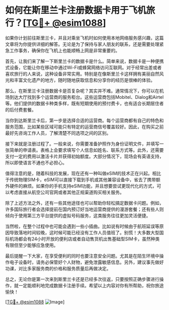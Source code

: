 # 如何在斯里兰卡注册数据卡用于飞机旅行？[[TG💪+ @esim1088](https://t.me/s/esim1088)]

如果你计划前往斯里兰卡，并且对乘坐飞机时如何使用本地网络服务感兴趣，这篇文章将为你提供详细的解答。无论是为了保持与家人朋友的联系，还是需要处理紧急工作事务，确保你在飞机上也能顺畅上网是非常重要的。

首先，让我们来了解一下斯里兰卡的数据卡是什么。简单来说，数据卡是一种便携式设备，它能让你在移动中通过Wi-Fi或蜂窝网络访问互联网。对于经常出差或者喜欢旅行的人来说，这种设备非常实用。特别是在像斯里兰卡这样拥有美丽自然风光和丰富文化遗产的地方，随时随地获取信息和分享你的经历是很棒的体验。

那么，在斯里兰卡注册数据卡是否复杂呢？其实并不难。通常情况下，你可以在机场到达大厅找到多个运营商的服务柜台。这些运营商包括Mobitel、Dialog和Airtel等。他们提供的数据卡种类多样，既有短期使用的预付费卡，也有适合长期居住者的后付费套餐。

当你到达斯里兰卡后，第一步是选择合适的运营商。每个运营商都有自己的特色和服务范围，比如某些区域可能只有特定的运营商信号覆盖较好。因此，在购买之前最好先咨询工作人员，了解清楚不同选项之间的区别。

接下来就是注册过程了。一般来说，你需要准备护照作为身份证明文件，并填写一张简单的申请表。表格上会要求填写个人信息如姓名、联系方式等。此外，还需要支付一定的费用以激活卡片并获得初始额度。大部分情况下，现场会有英语支持，所以即使语言不通也不必担心。

值得注意的是，随着科技的发展，现在还有一种叫做eSIM的技术正在兴起。相比于传统物理SIM卡，eSIM可以直接下载到手机或其他兼容设备中，省去了携带额外硬件的麻烦。如果你的手机支持eSIM功能，并且想要尝试更现代化的方式，可以考虑直接从航空公司官网或者其他正规渠道购买相关服务。

除了上述方法之外，还有一些其他途径也可以帮助你轻松搞定数据卡问题。例如，许多国际旅行者会选择提前在国内预订好当地运营商提供的漫游套餐；还有些人则倾向于使用第三方平台提供的虚拟号码服务，这类服务往往更加灵活便捷。

当然啦，在整个过程中也可能会遇到一些小插曲。比如说有时候由于航班延误等原因导致落地时间较晚，这时候可能已经没有工作人员值班了。别慌！大多数大型国际机场都会有24小时开放的便利店或者自动售货机出售基础型SIM卡，虽然种类有限但至少能够应急使用。

最后提醒一下大家，在享受便利的同时也要注意安全问题。尤其是在陌生环境中操作电子设备时，请务必保管好个人财物，避免泄露敏感信息。另外，建议事先做好功课，对比多家服务商的价格和服务质量后再做决定。

总之，无论你是第一次来到斯里兰卡还是已经多次往返，只要按照正确步骤进行操作，就一定能顺利地完成数据卡注册手续。希望以上内容对你有所帮助，祝你旅途愉快！

[[TG💪+ @esim1088](https://t.me/s/esim1088) ![Image](https://i.postimg.cc/4NQfJmqS/Snipaste-2025-05-13-00-14-12.png)]